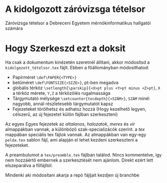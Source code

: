 # A kidolgozott záróvizsga tételsor
Záróvizsga tételsor a Debreceni Egyetem mérnökinformatikus hallgatói számára

# Hogy Szerkeszd ezt a doksit
Ha csak a dokumentum kinézetén szeretnél állítani, akkor módosítsd a `kidolgozott_tételsor.tex` fájlt. Ebben a főállományban módosíthatod:
  * Papírméret `\def\PAPER{<TYPE>}`
  * betűméret `\def\FONTSIZE{<SIZE>}`, pt-ben megadva
  * globális térköz `\setlength{\parskip}{<X>pt plus <Y>pt minus <Z>pt}`, `X` a térköz mérete, `Y,Z` a térközölés rugalmassága
  * Tárgymutató mélysége `\setcounter{tocdepth}{<SZÁM>}`, `SZÁM` minél nagyobb, annál részletesebb tárgymutatót kapsz
  * Fejezeteket törölhetsz és adhatsz hozzá (Hogy kezelhető legyen, célszerű, az új fejezetet külön fájlban szerkeszteni)
  
Az egyes Egyes fejezetek az *altalanos*, *halozatok*, *meres* és *vir* almappákban vannak, a különböző szak-specializácók szerint. a *tex* mappában speciális tex fájlok vannak. Az almappákban van egy-egy `pelda.tex` sablon fájl, ami alapján el lehet kezdeni szerkeszteni a fejezeteket.

A preambulumot a `tex/preamble.tex` fájlban találod. Nincs kommentelve, így nem hozzáértő embernek a szerkesztését nem ajánlom. Direkt ezért lett elszeparálva a főfájltól.

Mindenki aki módosítani akarja a repó fájljait kezdjen új branchbe
